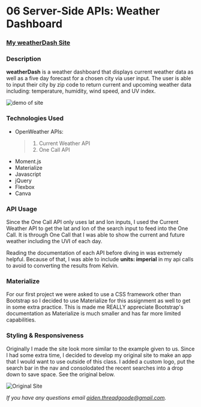 # 06 Server-Side APIs: Weather Dashboard

### [My weatherDash Site](https://a-thread.github.io/Weather-API-Aiden/)

### Description
**weatherDash** is a weather dashboard that displays current weather data as well as a five day forecast for a chosen city via user input. The user is able to input their city by zip code to return current and upcoming weather data including: temperature, humidity, wind speed, and UV index. 

![demo of site](/assets/images/demo-nl.gif)

### Technologies Used
- OpenWeather APIs:
  >1. Current Weather API
  >2. One Call API
- Moment.js
- Materialize
- Javascript
- jQuery
- Flexbox
- Canva

### API Usage
Since the One Call API only uses lat and lon inputs, I used the Current Weather API to get the lat and lon of the search input to feed into the One Call. It is through One Call that I was able to show the current and future weather including the UVI of each day. 

Reading the documentation of each API before diving in was extremely helpful. Because of that, I was able to include **units: imperial** in my api calls to avoid to converting the results from Kelvin.

### Materialize
For our first project we were asked to use a CSS framework other than Bootstrap so I decided to use Materialize for this assignment as well to get in some extra practice. This is made me REALLY appreciate Bootstrap's documentation as Materialize is much smaller and has far more limited capabilities. 

### Styling & Responsiveness
Originally I made the site look more similar to the example given to us. Since I had some extra time, I decided to develop my original site to make an app that I would want to use outside of this class. I added a custom logo, put the search bar in the nav and consolodated the recent searches into a drop down to save space. See the original below.

![Original Site](assets/images/site1.gif)

*If you have any questions email [aiden.threadgoode@gmail.com](mailto:aiden.threadgoode@gmail.com).*
